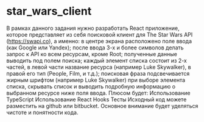 # star_wars_client
В рамках данного задания нужно разработать React приложение, которое представляет из себя поисковой клиент для The Star Wars API (https://swapi.co), а именно: в центре экрана расположено поле ввода (как Google или Yandex); после ввода 3-х и более символов делать запрос к API ко всем ресурсам, кроме Root; полученные данные выводить под полем поиска; каждый элемент списка состоит из 2-х частей, в левой части название ресурса (например Luke Skywalker), в правой его тип (People, Film, и т.д.); поисковая фраза подсвечивается жирным шрифтом (например Luke Skywalker) при выборе элемента списка, скрывать список и выводить подробную информацию о выбранном ресурсе ниже поля ввода.  Плюсом будет: Использование TypeScript Использование React Hooks Тесты  Исходный код можете разместить на github или bitbucket. Основное внимание будет уделяться чистоте и понятности кода.
